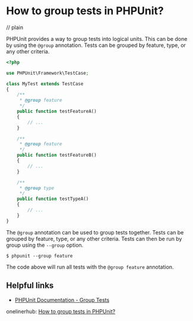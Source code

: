 # How to group tests in PHPUnit?
// plain

PHPUnit provides a way to group tests into logical units. This can be done by using the `@group` annotation. Tests can be grouped by feature, type, or any other criteria.

```php
<?php

use PHPUnit\Framework\TestCase;

class MyTest extends TestCase
{
    /**
     * @group feature
     */
    public function testFeatureA()
    {
        // ...
    }

    /**
     * @group feature
     */
    public function testFeatureB()
    {
        // ...
    }

    /**
     * @group type
     */
    public function testTypeA()
    {
        // ...
    }
}
```

The `@group` annotation can be used to group tests together. Tests can be grouped by feature, type, or any other criteria. Tests can then be run by group using the `--group` option.

```
$ phpunit --group feature
```

The code above will run all tests with the `@group feature` annotation.

## Helpful links

- [PHPUnit Documentation - Group Tests](https://phpunit.readthedocs.io/en/9.2/writing-tests-for-phpunit.html#grouping-tests)

onelinerhub: [How to group tests in PHPUnit?](https://onelinerhub.com/phpunit/how-to-group-tests-in-phpunit)